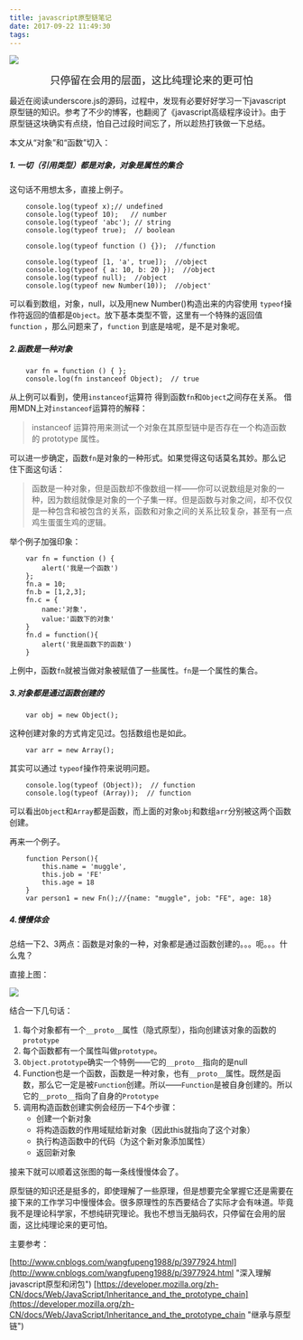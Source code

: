 ```yaml
---
title: javascript原型链笔记
date: 2017-09-22 11:49:30
tags:
---
```

![](http://oq6xfel71.bkt.clouddn.com/17-10-3/50610144.jpg)
<center> <font size=4>只停留在会用的层面，这比纯理论来的更可怕</font></center >

最近在阅读underscore.js的源码，过程中，发现有必要好好学习一下javascript原型链的知识。参考了不少的博客，也翻阅了《javascript高级程序设计》。由于原型链这块确实有点绕，怕自己过段时间忘了，所以趁热打铁做一下总结。
<!-- more -->

本文从“对象”和“函数”切入：

##### 1. 一切（引用类型）都是对象，对象是属性的集合

这句话不用想太多，直接上例子。
```
	console.log(typeof x);// undefined
	console.log(typeof 10);   // number
	console.log(typeof 'abc'); // string
	console.log(typeof true);  // boolean
	
	console.log(typeof function () {});  //function
	
	console.log(typeof [1, 'a', true]);  //object
	console.log(typeof { a: 10, b: 20 });  //object
	console.log(typeof null);  //object
	console.log(typeof new Number(10));  //object'
```
可以看到数组，对象，null，以及用new Number()构造出来的内容使用 `typeof`操作符返回的值都是`Object`。放下基本类型不管，这里有一个特殊的返回值`function` ，那么问题来了，`function` 到底是啥呢，是不是对象呢。

##### 2.函数是一种对象
```
	var fn = function () { };
	console.log(fn instanceof Object);  // true
```
从上例可以看到，使用`instanceof`运算符 得到函数`fn`和`Object`之间存在关系。
借用MDN上对`instanceof`运算符的解释：
> instanceof 运算符用来测试一个对象在其原型链中是否存在一个构造函数的 prototype 属性。

可以进一步确定，函数`fn`是对象的一种形式。如果觉得这句话莫名其妙。那么记住下面这句话：
> 函数是一种对象，但是函数却不像数组一样——你可以说数组是对象的一种，因为数组就像是对象的一个子集一样。但是函数与对象之间，却不仅仅是一种包含和被包含的关系，函数和对象之间的关系比较复杂，甚至有一点鸡生蛋蛋生鸡的逻辑。

举个例子加强印象：
```
	var fn = function () { 
		alert('我是一个函数')	
	};
	fn.a = 10;
	fn.b = [1,2,3];
	fn.c = {
		name:'对象'，
		value:'函数下的对象'
	}
	fn.d = function(){
		alert('我是函数下的函数')
	}
```
上例中，函数`fn`就被当做对象被赋值了一些属性。`fn`是一个属性的集合。

##### 3.对象都是通过函数创建的
```
    var obj = new Object();
```

这种创建对象的方式肯定见过。包括数组也是如此。
```
	var arr = new Array();
```
其实可以通过 `typeof`操作符来说明问题。
```
	console.log(typeof (Object));  // function
	console.log(typeof (Array));  // function
```
可以看出`Object`和`Array`都是函数，而上面的对象`obj`和数组`arr`分别被这两个函数创建。

再来一个例子。
```
	function Person(){
		this.name = 'muggle',
		this.job = 'FE'
		this.age = 18
	}
	var person1 = new Fn();//{name: "muggle", job: "FE", age: 18}
```
##### 4.慢慢体会
总结一下2、3两点：函数是对象的一种，对象都是通过函数创建的。。。呃。。。什么鬼？

直接上图：

![](http://oq6xfel71.bkt.clouddn.com/17-9-22/3088097.jpg)

结合一下几句话：

1. 每个对象都有一个`__proto__`属性（隐式原型），指向创建该对象的函数的`prototype`
2. 每个函数都有一个属性叫做`prototype`。
3. `Object.prototype`确实一个特例——它的`__proto__`指向的是null
4. Function也是一个函数，函数是一种对象，也有`__proto__`属性。既然是函数，那么它一定是被`Function`创建。所以——`Function`是被自身创建的。所以它的`__proto__`指向了自身的`Prototype`
5. 调用构造函数创建实例会经历一下4个步骤：
	- 创建一个新对象
	- 将构造函数的作用域赋给新对象（因此this就指向了这个对象）
	- 执行构造函数中的代码（为这个新对象添加属性）
	- 返回新对象

接来下就可以顺着这张图的每一条线慢慢体会了。

原型链的知识还是挺多的，即使理解了一些原理，但是想要完全掌握它还是需要在接下来的工作学习中慢慢体会。很多原理性的东西要结合了实际才会有味道。毕竟我不是理论科学家，不想纯研究理论。我也不想当无脑码农，只停留在会用的层面，这比纯理论来的更可怕。

主要参考：

[http://www.cnblogs.com/wangfupeng1988/p/3977924.html](http://www.cnblogs.com/wangfupeng1988/p/3977924.html "深入理解javascript原型和闭包")
[https://developer.mozilla.org/zh-CN/docs/Web/JavaScript/Inheritance_and_the_prototype_chain](https://developer.mozilla.org/zh-CN/docs/Web/JavaScript/Inheritance_and_the_prototype_chain "继承与原型链")